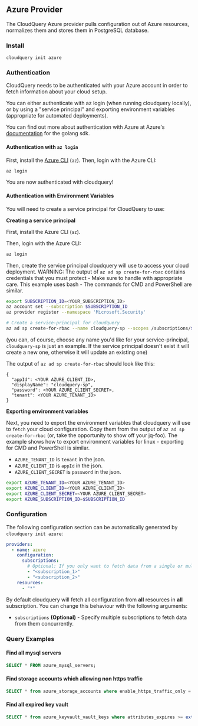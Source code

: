 ## Azure Provider

The CloudQuery Azure provider pulls configuration out of Azure resources, normalizes them and stores them in PostgreSQL database.

### Install

 ```shell
 cloudquery init azure
 ```

### Authentication

CloudQuery needs to be authenticated with your Azure account in order to fetch information about your cloud setup.

You can either authenticate with az login (when running cloudquery locally), or by using a "service principal" and exporting environment variables (appropriate for automated deployments).

You can find out more about authentication with Azure at Azure's [documentation](https://github.com/Azure/azure-sdk-for-go) for the golang sdk.

#### Authentication with `az login`

First, install the [Azure CLI](https://docs.microsoft.com/en-us/cli/azure/install-azure-cli) (`az`). Then, login with the Azure CLI:

```bash
az login
```

You are now authenticated with cloudquery!

#### Authentication with Environment Variables

You will need to create a service principal for CloudQuery to use:

**Creating a service principal**

First, install the Azure CLI (`az`).

Then, login with the Azure CLI:

```bash
az login
```

Then, create the service principal cloudquery will use to access your cloud deployment. WARNING: The output of
 `az ad sp create-for-rbac` contains credentials that you must protect - Make sure to handle with appropriate care.
 This example uses bash - The commands for CMD and PowerShell are similar.

```bash
export SUBSCRIPTION_ID=<YOUR_SUBSCRIPTION_ID>
az account set --subscription $SUBSCRIPTION_ID
az provider register --namespace 'Microsoft.Security'

# Create a service-principal for cloudquery
az ad sp create-for-rbac --name cloudquery-sp --scopes /subscriptions/$SUBSCRIPTION_ID --role Reader
```

(you can, of course, choose any name you'd like for your service-principal, `cloudquery-sp` is just an example. 
If the service principal doesn't exist it will create a new one, otherwise it will update an existing one)

The output of `az ad sp create-for-rbac` should look like this:

```
{
  "appId": <YOUR AZURE_CLIENT_ID>,
  "displayName": "cloudquery-sp",
  "password": <YOUR AZURE_CLIENT_SECRET>,
  "tenant": <YOUR AZURE_TENANT_ID>
}
```

**Exporting environment variables**

Next, you need to export the environment variables that cloudquery will use to `fetch` your cloud configuration. 
Copy them from the output of `az ad sp create-for-rbac` (or, take the opportunity to show off your jq-foo). 
The example shows how to export environment variables for linux - exporting for CMD and PowerShell is similar.

- `AZURE_TENANT_ID` is `tenant` in the json.
- `AZURE_CLIENT_ID` is `appId` in the json.
- `AZURE_CLIENT_SECRET` is `password` in the json.

```bash
export AZURE_TENANT_ID=<YOUR AZURE_TENANT_ID>
export AZURE_CLIENT_ID=<YOUR AZURE_CLIENT_ID>
export AZURE_CLIENT_SECRET=<YOUR AZURE_CLIENT_SECRET>
export AZURE_SUBSCRIPTION_ID=$SUBSCRIPTION_ID
```

### Configuration

The following configuration section can be automatically generated by `cloudquery init azure`:

```yml title="cloudquery.yml"
providers:
  - name: azure
    configuration:
      subscriptions:
        # Optional: If you only want to fetch data from a single or multiple subscriptions, you can specify it here.
        - "<subscription_1>"
        - "<subscription_2>"
    resources:
      - "*"
```

By default cloudquery will fetch all configuration from **all** resources in **all** subscription. You can change this behaviour with the following arguments:

- `subscriptions` **(Optional)** - Specify multiple subscriptions to fetch data from them concurrently.

### Query Examples

#### Find all mysql servers

 ```sql
 SELECT * FROM azure_mysql_servers;
 ```

#### Find storage accounts which allowing non https traffic

 ```sql
 SELECT * from azure_storage_accounts where enable_https_traffic_only = false;
 ```

#### Find all expired key vault

 ```sql
 SELECT * from azure_keyvault_vault_keys where attributes_expires >= extract(epoch from now()) * 1000;
 ```

